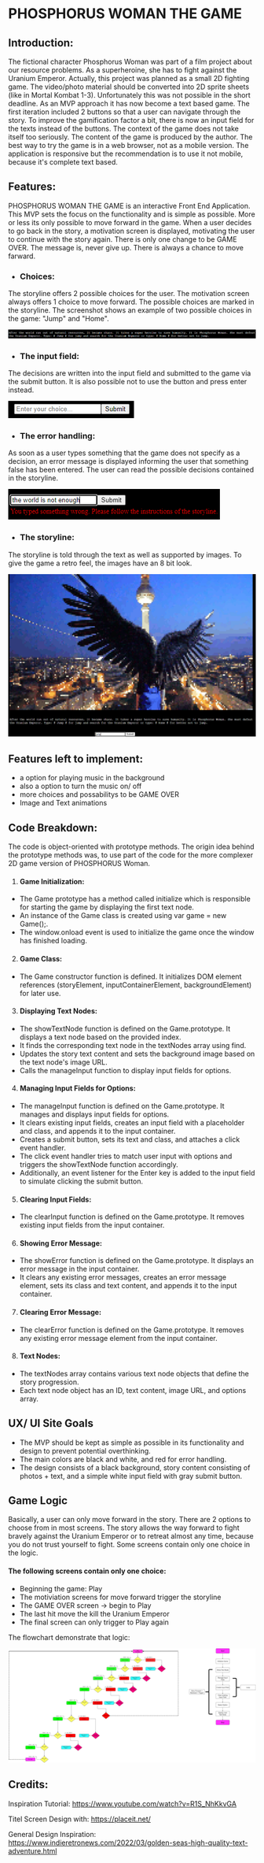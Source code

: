 # PHOSPHORUS WOMAN THE GAME


## Introduction:
The fictional character Phosphorus Woman was part of a film project about our resource problems.
As a superheroine, she has to fight against the Uranium Emperor.
Actually, this project was planned as a small 2D fighting game.
The video/photo material should be converted into 2D sprite sheets (like in Mortal Kombat 1-3).
Unfortunately this was not possible in the short deadline.
As an MVP approach it has now become a text based game.
The first iteration included 2 buttons so that a user can navigate through the story.
To improve the gamification factor a bit, there is now an input field for the texts instead of the buttons.
The context of the game does not take itself too seriously.
The content of the game is produced by the author.
The best way to try the game is in a web browser, not as a mobile version. The application is responsive but the recommendation is to use it not mobile, because it's complete text based.


## Features:
PHOSPHORUS WOMAN THE GAME is an interactive Front End Application.
This MVP sets the focus on the functionality and is simple as possible.
More or less its only possible to move forward in the game.
When a user decides to go back in the story, a motivation screen is displayed, motivating the user to continue with the story again.
There is only one change to be GAME OVER.
The message is, never give up. There is always a chance to move farward.

- ### Choices: 
The storyline offers 2 possible choices for the user. The motivation screen always offers 1 choice to move forward. The possible choices are marked in the storyline. The screenshot shows an example of two possible choices in the game: "Jump" and "Home".

![choices](/assets/documentation/choices.png "choices")

- ### The input field: 
The decisions are written into the input field and submitted to the game via the submit button. It is also possible not to use the button and press enter instead.

![input_field](/assets/documentation/input_field.png "input_field")

- ### The error handling: 
As soon as a user types something that the game does not specify as a decision, an error message is displayed informing the user that something false has been entered. The user can read the possible decisions contained in the storyline.

![error_handling](/assets/documentation/error_handling.png "error_handling")

- ### The storyline: 
The storyline is told through the text as well as supported by images. To give the game a retro feel, the images have an 8 bit look.

![story](/assets/documentation/story.png "story")

## Features left to implement:

- a option for playing music in the background
- also a option to turn the music on/ off
- more choices and possabilitys to be GAME OVER
- Image and Text animations

## Code Breakdown:

The code is object-oriented with prototype methods. The origin idea behind the prototype methods was, to use part of the code for the more complexer 2D game version of PHOSPHORUS Woman.

1.	#### Game Initialization:
-	The Game prototype has a method called initialize which is responsible for starting the game by displaying the first text node.
-	An instance of the Game class is created using var game = new Game();.
-	The window.onload event is used to initialize the game once the window has finished loading.
2.	#### Game Class:
-   The Game constructor function is defined. It initializes DOM element references (storyElement, inputContainerElement, backgroundElement) for later use.
3.	#### Displaying Text Nodes:
-   The showTextNode function is defined on the Game.prototype. It displays a text node based on the provided index.
-   It finds the corresponding text node in the textNodes array using find.
-   Updates the story text content and sets the background image based on the text node's image URL.
-   Calls the manageInput function to display input fields for options.
4.	#### Managing Input Fields for Options:
-   The manageInput function is defined on the Game.prototype. It manages and displays input fields for options.
-   It clears existing input fields, creates an input field with a placeholder and class, and appends it to the input container.
-   Creates a submit button, sets its text and class, and attaches a click event handler.
-   The click event handler tries to match user input with options and triggers the showTextNode function accordingly.
-   Additionally, an event listener for the Enter key is added to the input field to simulate clicking the submit button.
5.	#### Clearing Input Fields:
-   The clearInput function is defined on the Game.prototype. It removes existing input fields from the input container.
6.	#### Showing Error Message:
-   The showError function is defined on the Game.prototype. It displays an error message in the input container.
-   It clears any existing error messages, creates an error message element, sets its class and text content, and appends it to the input container.
7.	#### Clearing Error Message:
-   The clearError function is defined on the Game.prototype. It removes any existing error message element from the input container.
8.	#### Text Nodes:
-	The textNodes array contains various text node objects that define the story progression.
- 	Each text node object has an ID, text content, image URL, and options array.

## UX/ UI Site Goals

- The MVP should be kept as simple as possible in its functionality and design to prevent potential overthinking.
- The main colors are black and white, and red for error handling.
- The design consists of a black background, story content consisting of photos + text, and a simple white input field with gray submit button.

## Game Logic

Basically, a user can only move forward in the story. There are 2 options to choose from in most screens. The story allows the way forward to fight bravely against the Uranium Emperor or to retreat almost any time, because you do not trust yourself to fight.
Some screens contain only one choice in the logic.

#### The following screens contain only one choice:
- Beginning the game: Play
- The motiviation screens for move forward trigger the storyline
- The GAME OVER screen -> begin to Play
- The last hit move the kill the Uranium Emperor
- The final screen can only trigger to Play again

The flowchart demonstrate that logic:

![game_logic](/assets/documentation/game_logic.png "game_logic")



## Credits:
Inspiration Tutorial:
https://www.youtube.com/watch?v=R1S_NhKkvGA

Titel Screen Design with:
https://placeit.net/

General Design Inspiration:
https://www.indieretronews.com/2022/03/golden-seas-high-quality-text-adventure.html




